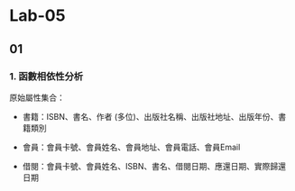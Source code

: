 # Lab-05
## 01  
### 1. 函數相依性分析   
原始屬性集合：

- 書籍：ISBN、書名、作者 (多位)、出版社名稱、出版社地址、出版年份、書籍類別

- 會員：會員卡號、會員姓名、會員地址、會員電話、會員Email

- 借閱：會員卡號、會員姓名、ISBN、書名、借閱日期、應還日期、實際歸還日期
